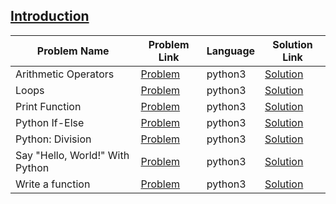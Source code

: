 ## [Introduction](https://www.hackerrank.com/domains/python/py-introduction)

|Problem Name|Problem Link|Language|Solution Link|
---|---|---|---
|Arithmetic Operators|[Problem](https://www.hackerrank.com/challenges/python-arithmetic-operators/problem)|python3|[Solution](./python-arithmetic-operators.py)|
|Loops|[Problem](https://www.hackerrank.com/challenges/python-loops/problem)|python3|[Solution](./python-loops.py)|
|Print Function|[Problem](https://www.hackerrank.com/challenges/python-print/problem)|python3|[Solution](./python-print.py)|
|Python If-Else|[Problem](https://www.hackerrank.com/challenges/py-if-else/problem)|python3|[Solution](./py-if-else.py)|
|Python: Division|[Problem](https://www.hackerrank.com/challenges/python-division/problem)|python3|[Solution](./python-division.py)|
|Say "Hello, World!" With Python|[Problem](https://www.hackerrank.com/challenges/py-hello-world/problem)|python3|[Solution](./py-hello-world.py)|
|Write a function|[Problem](https://www.hackerrank.com/challenges/write-a-function/problem)|python3|[Solution](./write-a-function.py)|
